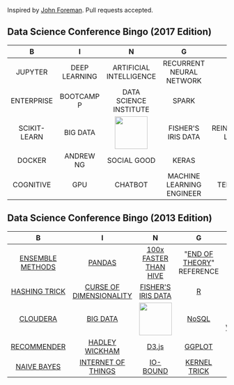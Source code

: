 Inspired by [John Foreman](https://twitter.com/John4man). Pull requests accepted.

## Data Science Conference Bingo (2017 Edition)


| B                | I                       | N                                                       | G                                                                             | O                    |
| :-----------:    | :-------------:         | :-------------:                                         | :-------------:                                                               | :-------------:      |
| JUPYTER          | DEEP LEARNING           | ARTIFICIAL INTELLIGENCE                                 | RECURRENT NEURAL NETWORK                                                      | ETHICS               |
| ENTERPRISE       | BOOTCAMP  P              | DATA SCIENCE INSTITUTE                                  | SPARK                                                                         | SEXY                 |
| SCIKIT-LEARN     | BIG DATA                | <a href="http://drewconway.com/zia/2013/3/26/the-data-science-venn-diagram"><img src="http://bit.ly/ILsgBK" height="75" width="75"></a> | FISHER'S IRIS DATA   | REINFORCEMENT LEARNING |
| DOCKER           | ANDREW NG               | SOCIAL GOOD                                             | KERAS                                                                         | PYTHON               |
| COGNITIVE        | GPU                     | CHATBOT                                                 | MACHINE LEARNING ENGINEER                                                     | TENSORFLOW           |


## Data Science Conference Bingo (2013 Edition)

| B                | I                       | N                                                       | G                                                   | O                    |
| :-----------:    | :-------------:         | :-------------:                                         | :-------------:                                     | :-------------:      |
| [ENSEMBLE METHODS](http://en.wikipedia.org/wiki/Ensemble_learning) | [PANDAS](http://pandas.pydata.org/)                  | [100x FASTER THAN HIVE](http://hortonworks.com/blog/100x-faster-hive/)                                   | "[END OF THEORY](http://www.wired.com/science/discoveries/magazine/16-07/pb_theory)" REFERENCE | [OUT-OF-CORE](http://en.wikipedia.org/wiki/Out-of-core_algorithm)          |
| [HASHING TRICK](http://en.wikipedia.org/wiki/Feature_hashing "None")    | [CURSE OF DIMENSIONALITY](http://en.wikipedia.org/wiki/Curse_of_dimensionality "None") | [FISHER'S IRIS DATA](http://en.wikipedia.org/wiki/Iris_flower_data_set)                                      | [R](http://www.r-project.org/)                                                   | [SEXY](http://hbr.org/2012/10/data-scientist-the-sexiest-job-of-the-21st-century/)                 |
| [CLOUDERA](http://www.cloudera.com/content/cloudera/en/home.html "None")         | [BIG DATA](http://en.wikipedia.org/wiki/Big_data)                | <a href="http://drewconway.com/zia/2013/3/26/the-data-science-venn-diagram"><img src="http://bit.ly/ILsgBK" height="75" width="75"></a> | [NoSQL](http://en.wikipedia.org/wiki/NoSQL)                                               | [MAP-REDUCE WORDCOUNT](http://wiki.apache.org/hadoop/WordCount) |
| [RECOMMENDER](http://en.wikipedia.org/wiki/Recommender_system)      | [HADLEY WICKHAM](http://had.co.nz/)          | [D3.js](http://d3js.org/)                                                   | [GGPLOT](http://ggplot2.org/)                                              | [PYTHON](http://www.python.org/)               |
| [NAIVE BAYES](http://en.wikipedia.org/wiki/Naive_Bayes_classifier)      | [INTERNET OF THINGS](http://en.wikipedia.org/wiki/Internet_of_Things)      | [IO-BOUND](http://en.wikipedia.org/wiki/I/O_bound)                                                | [KERNEL TRICK](http://en.wikipedia.org/wiki/Kernel_trick)                                        | [ARTISANAL DATA](http://www.fastcompany.com/3020211/dialed/why-data-artisans-are-the-new-data-scientists)       |

